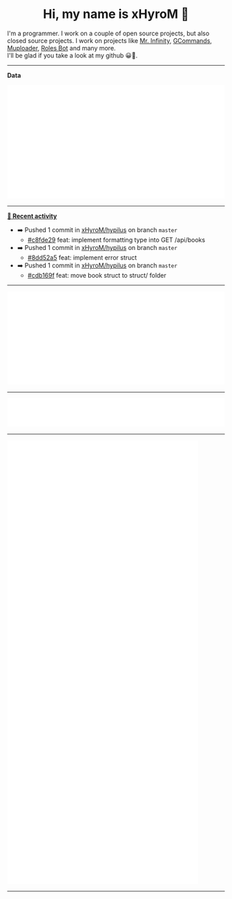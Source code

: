 <p align="center">
    <!-- <img src="https://avatars.githubusercontent.com/u/56601352" width="192" alt="hyro's pfp" /> -->
    <h1 align="center">Hi, my name is xHyroM 👋</h1>
</p>

I'm a programmer. I work on a couple of open source projects, but also closed source projects. I work on projects like [Mr. Infinity](https://discord.com/oauth2/authorize?client_id=720321585625694239&scope=bot%20applications.commands&permissions=8&redirect_uri=https://blobs.gq/imanager&prompt=consent&response_type=code), [GCommands](https://github.com/Garlic-Team/GCommands), [Muploader](https://github.com/xHyroM/Muploader), [Roles Bot](https://github.com/xHyroM/roles-bot) and many more.  
I'll be glad if you take a look at my github 😀👀.

___
**Data**

<img src="https://github.com/xHyroM/xHyroM/blob/master/.cache/base.svg">

___

**[📰 Recent activity](https://github.com/xHyroM)**
* ➡️ Pushed 1 commit in [xHyroM/hypilus](https://github.com/xHyroM/hypilus) on branch `master`
  * [#c8fde29](https://github.com/xHyroM/hypilus/commit/c8fde29) feat: implement formatting type into GET /api/books
* ➡️ Pushed 1 commit in [xHyroM/hypilus](https://github.com/xHyroM/hypilus) on branch `master`
  * [#8dd52a5](https://github.com/xHyroM/hypilus/commit/8dd52a5) feat: implement error struct
* ➡️ Pushed 1 commit in [xHyroM/hypilus](https://github.com/xHyroM/hypilus) on branch `master`
  * [#cdb169f](https://github.com/xHyroM/hypilus/commit/cdb169f) feat: move book struct to struct/ folder


___

<img src="https://github.com/xHyroM/xHyroM/blob/master/.cache/isocalendar.svg">

___

<img src="https://github.com/xHyroM/xHyroM/blob/master/.cache/languages.svg">

___

<img src="https://github.com/xHyroM/xHyroM/blob/master/.cache/achievements.svg">

___
